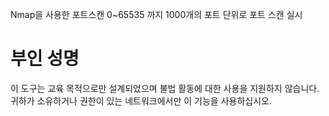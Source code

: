 Nmap을 사용한 포트스캔 
0~65535 까지 1000개의 포트 단위로 포트 스캔 실시 

# 부인 성명
이 도구는 교육 목적으로만 설계되었으며 불법 활동에 대한 사용을 지원하지 않습니다. 귀하가 소유하거나 권한이 있는 네트워크에서만 이 기능을 사용하십시오.
